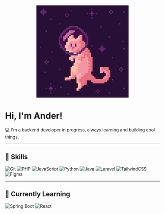 <p align="center">
  <img src="git_cat.gif" width="300" alt="Git Cat" />
</p>

#  Hi, I'm Ander!

💻 I'm a backend developer in progress, always learning and building cool things.

---

## 🧠 Skills

![Git](https://skillicons.dev/icons?i=git)
![PHP](https://skillicons.dev/icons?i=php)
![JavaScript](https://skillicons.dev/icons?i=js)
![Python](https://skillicons.dev/icons?i=python)
![Java](https://skillicons.dev/icons?i=java)
![Laravel](https://skillicons.dev/icons?i=laravel)
![TailwindCSS](https://skillicons.dev/icons?i=tailwind)
![Figma](https://skillicons.dev/icons?i=figma)

---

## 🎯 Currently Learning

![Spring Boot](https://skillicons.dev/icons?i=spring)
![React](https://skillicons.dev/icons?i=react)
